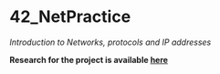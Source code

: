 # 42_NetPractice
<i>Introduction to Networks, protocols and IP addresses</i>

<b>Research for the project is available [here](https://docs.google.com/document/d/1bU3Goc0uLP3jOLephhWKnjts7az9791d91CyaU4NIJM/edit?usp=sharing)</b>
